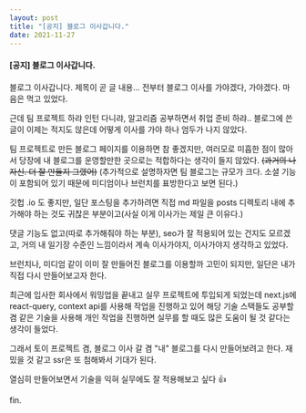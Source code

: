 ```yaml
---
layout: post
title: "[공지] 블로그 이사갑니다." 
date: 2021-11-27
---
```




#### [공지] 블로그 이사갑니다.


블로그 이사갑니다. 제목이 곧 글 내용... 전부터 블로그 이사를 가야겠다, 가야겠다. 마음은 먹고 있었다.

근데 팀 프로젝트 하랴 인턴 다니랴, 알고리즘 공부하면서 취업 준비 하랴.. 블로그에 쓴 글이 이제는 적지도 않은데 어떻게 이사를 가야 하나 엄두가 나지 않았다.

팀 프로젝트로 만든 블로그 페이지를 이용하면 참 좋겠지만, 여러모로 미흡한 점이 많아서 당장에 내 블로그를 운영할만한 곳으로는 적합하다는 생각이 들지 않았다. 
<s>(과거의 나 자신. 더 잘 만들지 그랬어)</s>
(추가적으로 설명하자면 팀 블로그는 규모가 크다. 소셜 기능이 포함되어 있기 때문에 미디엄이나 브런치를 표방한다고 보면 된다.)



깃헙 .io 도 좋지만, 일단 포스팅을 추가하려면 직접 md 파일을 posts 디렉토리 내에 추가해야 하는 것도 귀찮은 부분이고(사실 이게 이사가는 제일 큰 이유다.)

댓글 기능도 없고(따로 추가해줘야 하는 부분), seo가 잘 적용되어 있는 건지도 모르겠고, 거의 내 일기장 수준인 느낌이라서 계속 이사가야지, 이사가야지 생각하고 있었다.

브런치나, 미디엄 같이 이미 잘 만들어진 블로그를 이용할까 고민이 되지만, 일단은 내가 직접 다시 만들어보고자 한다.


최근에 입사한 회사에서 워밍업을 끝내고 실무 프로젝트에 투입되게 되었는데 next.js에 react-query, context api를 사용해 작업을 진행하고 있어
해당 기술 스택들도 공부할 겸 같은 기술을 사용해 개인 작업을 진행하면 실무를 할 때도 많은 도움이 될 것 같다는 생각이 들었다.


그래서 토이 프로젝트 겸, 블로그 이사 갈 겸 "내" 블로그를 다시 만들어보려고 한다. 
재밌을 것 같고 ssr은 또 첨해봐서 기대가 된다. 

열심히 만들어보면서 기술을 익혀 실무에도 잘 적용해보고 싶다 👍


fin.
